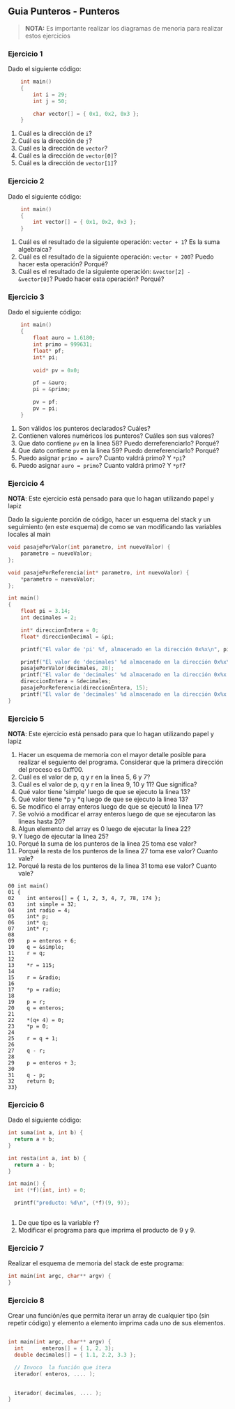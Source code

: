## Guia Punteros - Punteros

> **NOTA:** Es importante realizar los diagramas de menoria para realizar estos ejercicios

### Ejercicio 1

Dado el siguiente código:

```c
    int main()
    {
        int i = 29;
        int j = 50;

        char vector[] = { 0x1, 0x2, 0x3 };
    }
```

1. Cuál es la dirección de ```i```?
2. Cuál es la dirección de ```j```?
3. Cuál es la dirección de ```vector```?
4. Cuál es la dirección de ```vector[0]```?
5. Cuál es la dirección de ```vector[1]```?

### Ejercicio 2

Dado el siguiente código:

```c
    int main()
    {
        int vector[] = { 0x1, 0x2, 0x3 };
    }
```

1. Cuál es el resultado de la siguiente operación: ```vector + 1```? Es la suma algebraica?
2. Cuál es el resultado de la siguiente operación: ```vector + 200```? Puedo hacer esta operación? Porqué?
3. Cuál es el resultado de la siguiente operación: ```&vector[2] - &vector[0]```? Puedo hacer esta operación? Porqué?

### Ejercicio 3

Dado el siguiente código:

```c
    int main()
    {
        float auro = 1.6180;
        int primo = 999631;
        float* pf;
        int* pi;
  
        void* pv = 0x0;

        pf = &auro;
        pi = &primo;

        pv = pf;
        pv = pi;
    }
```
1. Son válidos los punteros declarados? Cuáles?
2. Contienen valores numéricos los punteros? Cuáles son sus valores?
3. Que dato contiene ```pv``` en la linea 58? Puedo derreferenciarlo? Porqué?
4. Que dato contiene ```pv``` en la linea 59? Puedo derreferenciarlo? Porqué?
5. Puedo asignar ```primo = auro```? Cuanto valdrá primo? Y ```*pi```?
6. Puedo asignar ```auro = primo```? Cuanto valdrá primo? Y ```*pf```?

### Ejercicio 4

**NOTA**: Este ejercicio está pensado para que lo hagan utilizando papel y lapiz

Dado la siguiente porción de código, hacer un esquema del stack y un seguimiento (en este esquema) de como se van modificando las variables locales al main 

```c
void pasajePorValor(int parametro, int nuevoValor) {
    parametro = nuevoValor;
};

void pasajePorReferencia(int* parametro, int nuevoValor) {
    *parametro = nuevoValor;
};

int main()
{
    float pi = 3.14;
    int decimales = 2;

    int* direccionEntera = 0;
    float* direccionDecimal = &pi;

    printf("El valor de 'pi' %f, almacenado en la dirección 0x%x\n", pi, direccionDecimal);

    printf("El valor de 'decimales' %d almacenado en la dirección 0x%x\n", decimales, &decimales );
    pasajePorValor(decimales, 28);
    printf("El valor de 'decimales' %d almacenado en la dirección 0x%x - luego de invocar pasajePorValor\n", decimales, &decimales );
    direccionEntera = &decimales;
    pasajePorReferencia(direccionEntera, 15);
    printf("El valor de 'decimales' %d almacenado en la dirección 0x%x - luego de invocar pasajePorValor\n", decimales, &decimales );
}
```

### Ejercicio 5

**NOTA**: Este ejercicio está pensado para que lo hagan utilizando papel y lapiz

1. Hacer un esquema de memoria con el mayor detalle posible para realizar el seguiento del programa. Considerar que la primera dirección del proceso es 0xff00.
2. Cuál es el valor de p, q y r en la linea 5, 6 y 7?
3. Cuál es el valor de p, q y r en la linea 9, 10 y 11? Que significa?
4. Qué valor tiene 'simple' luego de que se ejecuto la linea 13?
5. Qué valor tiene *p y *q luego de que se ejecuto la linea 13?
6. Se modifico el array enteros luego de que se ejecutó la linea 17?
7. Se volvió a modificar el array enteros luego de que se ejecutaron las lineas hasta 20?
8. Algun elemento del array es 0 luego de ejecutar la linea 22?
9. Y luego de ejecutar la linea 25?
10. Porqué la suma de los punteros de la linea 25 toma ese valor?
11. Porqué la resta de los punteros de la linea 27 toma ese valor? Cuanto vale?
11. Porqué la resta de los punteros de la linea 31 toma ese valor? Cuanto vale?


```
00 int main()
01 {
02    int enteros[] = { 1, 2, 3, 4, 7, 78, 174 };
03    int simple = 32;
04    int radio = 4;
05    int* p;
06    int* q;
07    int* r;
08    
09    p = enteros + 6;
10    q = &simple;
11    r = q;
12    
13    *r = 115;
14    
15    r = &radio;
16    
17    *p = radio;
18    
19    p = r;
20    q = enteros;
21    
22    *(q+ 4) = 0;
23    *p = 0;
24    
25    r = q + 1;
26    
27    q - r;
28  
29    p = enteros + 3;
30    
31    q - p;
32    return 0;
33}
```

### Ejercicio 6

Dado el siguiente código:

```c
int suma(int a, int b) {
  return a + b;
}

int resta(int a, int b) {
  return a - b;
}

int main() {
  int (*f)(int, int) = 0;

  printf("producto: %d\n", (*f)(9, 9));
  
```

1. De que tipo es la variable ```f```?
2. Modificar el programa para que imprima el producto de 9 y 9.

### Ejercicio 7

Realizar el esquema de memoria del stack de este programa:

```c
int main(int argc, char** argv) {
}
```

### Ejercicio 8

Crear una función/es que permita iterar un array de cualquier tipo (sin repetir código) y elemento a elemento imprima cada uno de sus elementos.  

```c

int main(int argc, char** argv) {
  int      enteros[] = { 1, 2, 3};
  double decimales[] = { 1.1, 2.2, 3.3 };

  // Invoco  la función que itera
  iterador( enteros, .... );

  
  iterador( decimales, .... );
}
```


